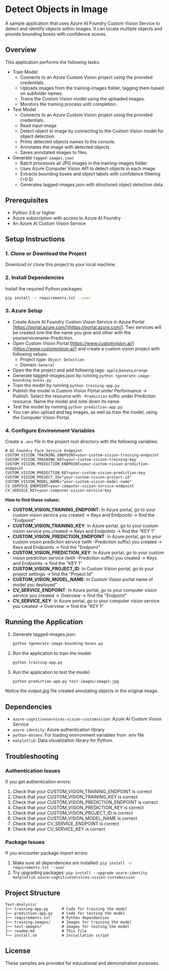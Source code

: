 # Detect Objects in Image

A sample application that uses Azure AI Foundry Custom Vision Service to detect and identify objects within images. It can locate multiple objects and provide bounding boxes with confidence scores.


## Overview

This application performs the following tasks:
- Train Model 
  - Connects to an Azure Custom Vision project using the provided credentials.
  - Uploads images from the training-images folder, tagging them based on subfolder names.
  - Trains the Custom Vision model using the uploaded images.
  - Monitors the training process until completion.
- Test Model 
  - Connects to an Azure Custom Vision project using the provided credentials.
  - Read input image 
  - Detect object in image by connecting to the Custom Vision model for object detection.
  - Prints detected objects names to the console.
  - Annotates the image with detected objects
  - Saves annotated images to files.  
- Generate `tagged-images.json` 
  - Batch processes all JPG images in the training-images folder
  - Uses Azure Computer Vision API to detect objects in each image
  - Extracts bounding boxes and object labels with confidence filtering (>0.5)
  - Generates tagged-images.json with structured object detection data
  

## Prerequisites

- Python 3.8 or higher
- Azure subscription with access to Azure AI Foundry
- An Azure AI Custom Vision Service

## Setup Instructions

### 1. Clone or Download the Project

Download or clone this project to your local machine.

### 2. Install Dependencies

Install the required Python packages:

```bash
pip install -r requirements.txt --user
```

### 3. Azure Setup 
- Create Azure AI Foundry Custom Vision Service in Azure Portal [https://portal.azure.com/](https://portal.azure.com/). Two services will be created one the the name you give and other with the yourservicename-Prediction.
- Open Custom Vision Portal [https://www.customvision.ai/](https://www.customvision.ai/) and create a custom vision project with following values:
  - Project type: `Object Detection`
  - Domain: `General`
- Open the the project and add following tags: `apple`,`banana`,`orange`
- Generate tagged-images.json by running `python tgenerate-image-bounding-boxes.py`
- Train the model by running `python training-app.py`
- Publish the model in Custom Vision Portal under Performance → Publish. Select the resource with `-Prediction` suffix under Prediction resource. Name the model and note down its name. 
- Test the model by running `python prediction-app.py`
- You can also upload and tag images, as well as train the model, using the Computer Vision Portal.


### 4. Configure Environment Variables

Create a `.env` file in the project root directory with the following variables:

```env
# AI Foundry Face Service Endpoint
CUSTOM_VISION_TRAINING_ENDPOINT=your-custom-vision-training-endpoint
CUSTOM_VISION_TRAINING_KEY=your-custom-vision-training-key
CUSTOM_VISION_PREDICTION_ENDPOINT=your-custom-vision-prediction-endpoint
CUSTOM_VISION_PREDICTION_KEY=your-custom-vision-prediction-key
CUSTOM_VISION_PROJECT_ID="your-custom-vision-project-id"
CUSTOM_VISION_MODEL_NAME="your-custom-vision-model-name"
CV_SERVICE_ENDPOINT=your-computer-vision-service-endpoint
CV_SERVICE_KEY=your-computer-vision-service-key
```


**How to find these values:**

- **CUSTOM_VISION_TRAINING_ENDPOINT**: In Azure portal, go to your custom vision service you created → Keys and Endpoints → find the "Endpoint"
- **CUSTOM_VISION_TRAINING_KEY**: In Azure portal, go to your custom vision service you created → Keys and Endpoints → find the "KEY 1"
- **CUSTOM_VISION_PREDICTION_ENDPOINT**: In Azure portal, go to your custom vision prediction service (with -Prediction suffix) you created → Keys and Endpoints → find the "Endpoint"
- **CUSTOM_VISION_PREDICTION_KEY**: In Azure portal, go to your custom vision prediction service (with -Prediction suffix) you created → Keys and Endpoints → find the "KEY 1"
- **CUSTOM_VISION_PROJECT_ID**: In Custom Vision portal, go to your project settings → find the "Project Id"
- **CUSTOM_VISION_MODEL_NAME**: In Custom Vision portal name of model you deployed"
- **CV_SERVICE_ENDPOINT**: In Azure portal, go to your computer vision service you created → Overview → find the "Endpoint"
- **CV_SERVICE_KEY**: In Azure portal, go to your computer vision service you created → Overview → find the "KEY 1"


## Running the Application

1. Generate tagged-images.json:
   ```bash
   python tgenerate-image-bounding-boxes.py 
   ```

1. Run the application to train the model:
   ```bash
   python training-app.py 
   ```
2. Run the application to test the model:
   ```bash
   python prediction-app.py test-images/image1.jpg
   ```

Notice the output.jpg file created annotating objects in the original image. 
  

## Dependencies

- `azure-cognitiveservices-vision-customvision`: Azure AI Custom Vision Service
- `azure-identity`: Azure authentication library
- `python-dotenv`: For loading environment variables from .env file
- `matplotlib`: Data visualization library for Python.

## Troubleshooting

### Authentication Issues

If you get authentication errors:
1. Check that your CUSTOM_VISION_TRAINING_ENDPOINT is correct
2. Check that your CUSTOM_VISION_TRAINING_KEY is correct
3. Check that your CUSTOM_VISION_PREDICTION_ENDPOINT is correct
4. Check that your CUSTOM_VISION_PREDICTION_KEY is correct
5. Check that your CUSTOM_VISION_PROJECT_ID is correct
6. Check that your CUSTOM_VISION_MODEL_NAME is correct
7. Check that your CV_SERVICE_ENDPOINT is correct
8. Check that your CV_SERVICE_KEY is correct

### Package Issues

If you encounter package import errors:
1. Make sure all dependencies are installed: `pip install -r requirements.txt --user`
2. Try upgrading packages: `pip install --upgrade azure-identity matplotlib azure-cognitiveservices-vision-customvision`

## Project Structure

```
Text-Analysis/
├── training-app.py      # Code for training the model
├── prediction-app.py    # Code for testing the model
├── requirements.txt     # Python dependencies
├── training-images/     # Images for training the model
├── test-images/         # Images for testing the model
├── readme.md            # This file
└── install.sh           # Installation script
```


## License

These samples are provided for educational and demonstration purposes.